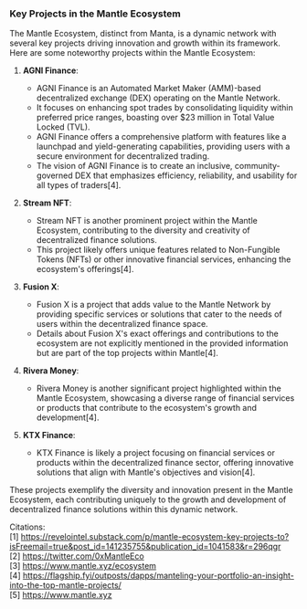 ### Key Projects in the Mantle Ecosystem

The Mantle Ecosystem, distinct from Manta, is a dynamic network with several key projects driving innovation and growth within its framework. Here are some noteworthy projects within the Mantle Ecosystem:

1. **AGNI Finance**:
   - AGNI Finance is an Automated Market Maker (AMM)-based decentralized exchange (DEX) operating on the Mantle Network.
   - It focuses on enhancing spot trades by consolidating liquidity within preferred price ranges, boasting over $23 million in Total Value Locked (TVL).
   - AGNI Finance offers a comprehensive platform with features like a launchpad and yield-generating capabilities, providing users with a secure environment for decentralized trading.
   - The vision of AGNI Finance is to create an inclusive, community-governed DEX that emphasizes efficiency, reliability, and usability for all types of traders[4].

2. **Stream NFT**:
   - Stream NFT is another prominent project within the Mantle Ecosystem, contributing to the diversity and creativity of decentralized finance solutions.
   - This project likely offers unique features related to Non-Fungible Tokens (NFTs) or other innovative financial services, enhancing the ecosystem's offerings[4].

3. **Fusion X**:
   - Fusion X is a project that adds value to the Mantle Network by providing specific services or solutions that cater to the needs of users within the decentralized finance space.
   - Details about Fusion X's exact offerings and contributions to the ecosystem are not explicitly mentioned in the provided information but are part of the top projects within Mantle[4].

4. **Rivera Money**:
   - Rivera Money is another significant project highlighted within the Mantle Ecosystem, showcasing a diverse range of financial services or products that contribute to the ecosystem's growth and development[4].

5. **KTX Finance**:
   - KTX Finance is likely a project focusing on financial services or products within the decentralized finance sector, offering innovative solutions that align with Mantle's objectives and vision[4].

These projects exemplify the diversity and innovation present in the Mantle Ecosystem, each contributing uniquely to the growth and development of decentralized finance solutions within this dynamic network.

Citations:
<br>[1] https://revelointel.substack.com/p/mantle-ecosystem-key-projects-to?isFreemail=true&post_id=141235755&publication_id=1041583&r=296qgr
<br>[2] https://twitter.com/0xMantleEco
<br>[3] https://www.mantle.xyz/ecosystem
<br>[4] https://flagship.fyi/outposts/dapps/manteling-your-portfolio-an-insight-into-the-top-mantle-projects/
<br>[5] https://www.mantle.xyz
